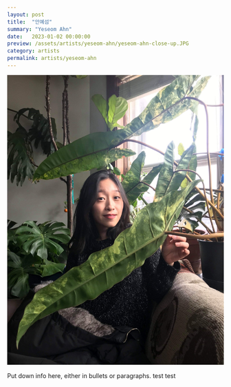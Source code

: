 ```yaml
---
layout: post
title:  "안예섬"
summary: "Yeseom Ahn"
date:   2023-01-02 00:00:00
preview: /assets/artists/yeseom-ahn/yeseom-ahn-close-up.JPG
category: artists
permalink: artists/yeseom-ahn
---
```



![Picture 1](/assets/artists/yeseom-ahn/IMG_0500.JPG)

Put down info here, either in bullets or paragraphs.
test
test